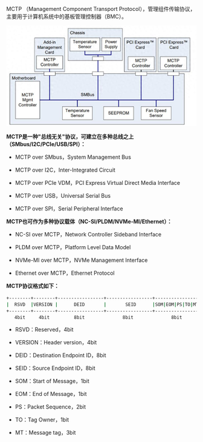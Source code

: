 MCTP （Management Component Transport Protocol），管理组件传输协议，主要用于计算机系统中的基板管理控制器（BMC）。

![](assets/20250323_202439_image.png)

**MCTP是一种"总线无关"协议，可建立在多种总线之上（SMbus/I2C/PCIe/USB/SPI）：**

- MCTP over SMbus，System Management Bus

- MCTP over I2C，Inter-Integrated Circuit

- MCTP over PCIe VDM，PCI Express Virtual Direct Media Interface

- MCTP over USB，Universal Serial Bus

- MCTP over SPI，Serial Peripheral Interface

**MCTP也可作为多种协议载体（NC-SI/PLDM/NVMe-MI/Ethernet）：**

- NC-SI over MCTP，Network Controller Sideband Interface

- PLDM over MCTP，Platform Level Data Model

- NVMe-MI over MCTP，NVMe Management Interface

- Ethernet over MCTP，Ethernet Protocol

**MCTP协议格式如下：**

```bash
+--------+--------+-----------------+-----------------+----------------+
|  RSVD  |VERSION |      DEID       |       SEID      |SOM|EOM|PS|TO|MT|
+--------+--------+-----------------+-----------------+----------------+
   4bit     4bit         8bit              8bit              8bit
```

- RSVD：Reserved，4bit

- VERSION：Header version，4bit

- DEID：Destination Endpoint ID，8bit

- SEID：Source Endpoint ID，8bit

- SOM：Start of Message，1bit

- EOM：End of Message，1bit

- PS：Packet Sequence，2bit

- TO：Tag Owner，1bit

- MT：Message tag，3bit
